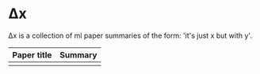 # Δx
Δx is a collection of ml paper summaries of the form: 'it's just x but with y'.

| Paper title | Summary |
|-------------|---------|
|             |         |
